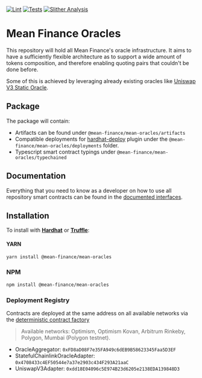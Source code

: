 [![Lint](https://github.com/Mean-Finance/mean-oracles/actions/workflows/lint.yml/badge.svg?branch=main)](https://github.com/Mean-Finance/mean-oracles/actions/workflows/lint.yml)
[![Tests](https://github.com/Mean-Finance/mean-oracles/actions/workflows/tests.yml/badge.svg?branch=main)](https://github.com/Mean-Finance/mean-oracles/actions/workflows/tests.yml)
[![Slither Analysis](https://github.com/Mean-Finance/mean-oracles/actions/workflows/slither.yml/badge.svg?branch=main)](https://github.com/Mean-Finance/mean-oracles/actions/workflows/slither.yml)

# Mean Finance Oracles

This repository will hold all Mean Finance's oracle infrastructure. It aims to have a sufficiently flexible architecture as to support a wide amount of tokens composition, and therefore enabling quoting pairs that couldn't be done before.

Some of this is achieved by leveraging already existing oracles like [Uniswap V3 Static Oracle](https://github.com/Mean-Finance/uniswap-v3-oracle).

## Package

The package will contain:

- Artifacts can be found under `@mean-finance/mean-oracles/artifacts`
- Compatible deployments for [hardhat-deploy](https://github.com/wighawag/hardhat-deploy) plugin under the `@mean-finance/mean-oracles/deployments` folder.
- Typescript smart contract typings under `@mean-finance/mean-oracles/typechained`

## Documentation

Everything that you need to know as a developer on how to use all repository smart contracts can be found in the [documented interfaces](./solidity/interfaces/).

## Installation

To install with [**Hardhat**](https://github.com/nomiclabs/hardhat) or [**Truffle**](https://github.com/trufflesuite/truffle):

#### YARN

```sh
yarn install @mean-finance/mean-oracles
```

### NPM

```sh
npm install @mean-finance/mean-oracles
```

### Deployment Registry

Contracts are deployed at the same address on all available networks via the [deterministic contract factory](https://github.com/Mean-Finance/deterministic-factory)

> Available networks: Optimism, Optimism Kovan, Arbitrum Rinkeby, Polygon, Mumbai (Polygon testnet).

- OracleAggregator: `0xFD8aD08F7e35FA949c6dEB9B58623345Faa5D3EF`
- StatefulChainlinkOracleAdapter: `0x4708433c4EF50544e7a37e2903c434F293A21aaC`
- UniswapV3Adapter: `0xdd18E04096c5E974B23d6205e2138EDA139848D3`
